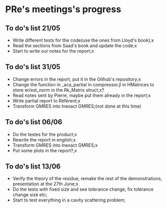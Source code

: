 
# PRe's meetings's progress

## To do's list 21/05

- Write different tests for the code(use the ones from Lloyd's book);x
- Read the sections from Saad's book and update the code;x
- Start to write our notes for the report;x

## To do's list 31/05

- Change errors in the report, put it in the Github's repository;x
- Change the function in _aca_partial in compressor.jl in HMatrices to store er/est_norm  in the Rk_Matrix struct;x?
- Read notes sent by Pierre, maybe put them already in the report;x
- Write partial report to Référent;x
- Transform GMRES into Inexact GMRES;(not done at this time)

## To do's list 06/06

- Do the testes for the product;x
- Rewrite the report in english;x
- Transform GMRES into Inexact GMRES;x
- Put some plots in the report?;x

## To do's list 13/06

- Verify the theory of the residue, remake the rest of the demonstrations, presentation at the 27th June;x
- Do the tests with fixed size and see tolerance change, fix tolerance change size etc;
- Start to test everything in a cavity scattering problem;
